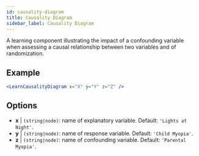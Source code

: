 ```yaml
---
id: causality-diagram
title: Causality Diagram
sidebar_label: Causality Diagram
---
```


A learning component illustrating the impact of a confounding variable when assessing a causal relationship between two variables and of randomization.

## Example

```jsx live
<LearnCausalityDiagram x="X" y="Y" z="Z" />
```

## Options

* __x__ | `(string|node)`: name of explanatory variable. Default: `'Lights at Night'`.
* __y__ | `(string|node)`: name of response variable. Default: `'Child Myopia'`.
* __z__ | `(string|node)`: name of confounding variable. Default: `'Parental Myopia'`.

